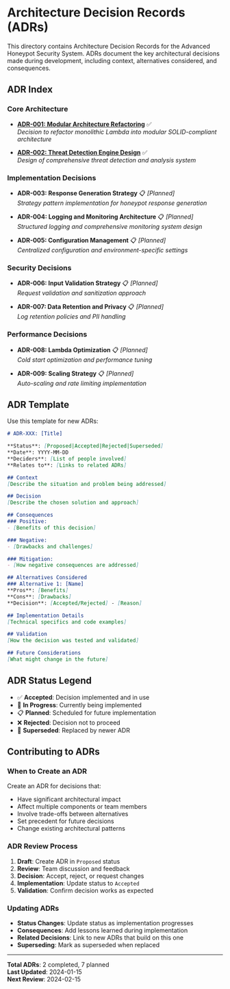 # Architecture Decision Records (ADRs)

This directory contains Architecture Decision Records for the Advanced Honeypot Security System. ADRs document the key architectural decisions made during development, including context, alternatives considered, and consequences.

## ADR Index

### Core Architecture
- **[ADR-001: Modular Architecture Refactoring](001-modular-architecture.md)** ✅  
  *Decision to refactor monolithic Lambda into modular SOLID-compliant architecture*

- **[ADR-002: Threat Detection Engine Design](002-threat-detection-engine.md)** ✅  
  *Design of comprehensive threat detection and analysis system*

### Implementation Decisions
- **ADR-003: Response Generation Strategy** 📋 *[Planned]*  
  *Strategy pattern implementation for honeypot response generation*

- **ADR-004: Logging and Monitoring Architecture** 📋 *[Planned]*  
  *Structured logging and comprehensive monitoring system design*

- **ADR-005: Configuration Management** 📋 *[Planned]*  
  *Centralized configuration and environment-specific settings*

### Security Decisions
- **ADR-006: Input Validation Strategy** 📋 *[Planned]*  
  *Request validation and sanitization approach*

- **ADR-007: Data Retention and Privacy** 📋 *[Planned]*  
  *Log retention policies and PII handling*

### Performance Decisions
- **ADR-008: Lambda Optimization** 📋 *[Planned]*  
  *Cold start optimization and performance tuning*

- **ADR-009: Scaling Strategy** 📋 *[Planned]*  
  *Auto-scaling and rate limiting implementation*

## ADR Template

Use this template for new ADRs:

```markdown
# ADR-XXX: [Title]

**Status**: [Proposed|Accepted|Rejected|Superseded]  
**Date**: YYYY-MM-DD  
**Deciders**: [List of people involved]  
**Relates to**: [Links to related ADRs]

## Context
[Describe the situation and problem being addressed]

## Decision
[Describe the chosen solution and approach]

## Consequences
### Positive:
- [Benefits of this decision]

### Negative:
- [Drawbacks and challenges]

### Mitigation:
- [How negative consequences are addressed]

## Alternatives Considered
### Alternative 1: [Name]
**Pros**: [Benefits]  
**Cons**: [Drawbacks]  
**Decision**: [Accepted/Rejected] - [Reason]

## Implementation Details
[Technical specifics and code examples]

## Validation
[How the decision was tested and validated]

## Future Considerations
[What might change in the future]
```

## ADR Status Legend

- ✅ **Accepted**: Decision implemented and in use
- 🔄 **In Progress**: Currently being implemented
- 📋 **Planned**: Scheduled for future implementation
- ❌ **Rejected**: Decision not to proceed
- 🔄 **Superseded**: Replaced by newer ADR

## Contributing to ADRs

### When to Create an ADR
Create an ADR for decisions that:
- Have significant architectural impact
- Affect multiple components or team members  
- Involve trade-offs between alternatives
- Set precedent for future decisions
- Change existing architectural patterns

### ADR Review Process
1. **Draft**: Create ADR in `Proposed` status
2. **Review**: Team discussion and feedback
3. **Decision**: Accept, reject, or request changes
4. **Implementation**: Update status to `Accepted`
5. **Validation**: Confirm decision works as expected

### Updating ADRs
- **Status Changes**: Update status as implementation progresses
- **Consequences**: Add lessons learned during implementation
- **Related Decisions**: Link to new ADRs that build on this one
- **Superseding**: Mark as superseded when replaced

---

**Total ADRs**: 2 completed, 7 planned  
**Last Updated**: 2024-01-15  
**Next Review**: 2024-02-15